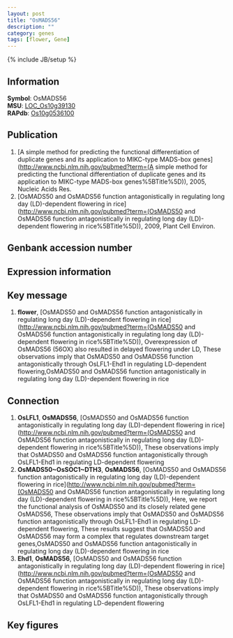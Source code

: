 ```yaml
---
layout: post
title: "OsMADS56"
description: ""
category: genes
tags: [flower, Gene]
---
```

{% include JB/setup %}

## Information
__Symbol__: OsMADS56  
__MSU__: [LOC_Os10g39130](http://rice.plantbiology.msu.edu/cgi-bin/ORF_infopage.cgi?orf=LOC_Os10g39130)  
__RAPdb__: [Os10g0536100](http://rapdb.dna.affrc.go.jp/viewer/gbrowse_details/irgsp1?name=Os10g0536100)  

## Publication
1. [A simple method for predicting the functional differentiation of duplicate genes and its application to MIKC-type MADS-box genes](http://www.ncbi.nlm.nih.gov/pubmed?term=(A simple method for predicting the functional differentiation of duplicate genes and its application to MIKC-type MADS-box genes%5BTitle%5D)), 2005, Nucleic Acids Res.
2. [OsMADS50 and OsMADS56 function antagonistically in regulating long day (LD)-dependent flowering in rice](http://www.ncbi.nlm.nih.gov/pubmed?term=(OsMADS50 and OsMADS56 function antagonistically in regulating long day (LD)-dependent flowering in rice%5BTitle%5D)), 2009, Plant Cell Environ.

## Genbank accession number

## Expression information

## Key message
1. __flower__, [OsMADS50 and OsMADS56 function antagonistically in regulating long day (LD)-dependent flowering in rice](http://www.ncbi.nlm.nih.gov/pubmed?term=(OsMADS50 and OsMADS56 function antagonistically in regulating long day (LD)-dependent flowering in rice%5BTitle%5D)),  Overexpression of OsMADS56 (56OX) also resulted in delayed flowering under LD, These observations imply that OsMADS50 and OsMADS56 function antagonistically through OsLFL1-Ehd1 in regulating LD-dependent flowering,OsMADS50 and OsMADS56 function antagonistically in regulating long day (LD)-dependent flowering in rice

## Connection
1. __OsLFL1__, __OsMADS56__, [OsMADS50 and OsMADS56 function antagonistically in regulating long day (LD)-dependent flowering in rice](http://www.ncbi.nlm.nih.gov/pubmed?term=(OsMADS50 and OsMADS56 function antagonistically in regulating long day (LD)-dependent flowering in rice%5BTitle%5D)),  These observations imply that OsMADS50 and OsMADS56 function antagonistically through OsLFL1-Ehd1 in regulating LD-dependent flowering
2. __OsMADS50~OsSOC1~DTH3__, __OsMADS56__, [OsMADS50 and OsMADS56 function antagonistically in regulating long day (LD)-dependent flowering in rice](http://www.ncbi.nlm.nih.gov/pubmed?term=(OsMADS50 and OsMADS56 function antagonistically in regulating long day (LD)-dependent flowering in rice%5BTitle%5D)),  Here, we report the functional analysis of OsMADS50 and its closely related gene OsMADS56, These observations imply that OsMADS50 and OsMADS56 function antagonistically through OsLFL1-Ehd1 in regulating LD-dependent flowering, These results suggest that OsMADS50 and OsMADS56 may form a complex that regulates downstream target genes,OsMADS50 and OsMADS56 function antagonistically in regulating long day (LD)-dependent flowering in rice
3. __Ehd1__, __OsMADS56__, [OsMADS50 and OsMADS56 function antagonistically in regulating long day (LD)-dependent flowering in rice](http://www.ncbi.nlm.nih.gov/pubmed?term=(OsMADS50 and OsMADS56 function antagonistically in regulating long day (LD)-dependent flowering in rice%5BTitle%5D)),  These observations imply that OsMADS50 and OsMADS56 function antagonistically through OsLFL1-Ehd1 in regulating LD-dependent flowering

## Key figures


